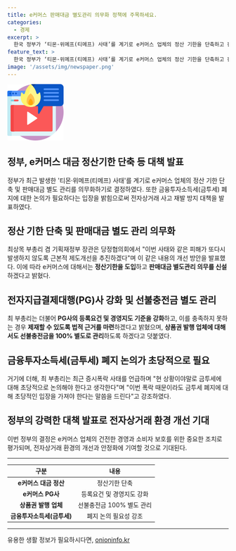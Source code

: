 ```yaml
---
title: e커머스 판매대금 별도관리 의무화 정책에 주목하세요.
categories:
  - 경제
excerpt: >
  한국 정부가 ‘티몬·위메프(티메프) 사태’를 계기로 e커머스 업체의 정산 기한을 단축하고 판매대금 별도 관리를 의무화하며 전자상거래 사고를 방지하겠다고 발표했다. 또한, 금융투자소득세(금투세) 폐지에 대한 논의가 이뤄져야 한다는 주장이 제기되었다. 최상목 부총리는 이에 대해 e커머스 업체와 상품권 발행 업체에 대한 강화된 규제를 발표했으며, 한동훈 국민의힘 대표는 증시폭락을 계기로 금투세 폐지에 대한 논의를 촉구했다.
feature_text: >
  한국 정부가 ‘티몬·위메프(티메프) 사태’를 계기로 e커머스 업체의 정산 기한을 단축하고 판매대금 별도 관리를 의무화하며 전자상거래 사고를 방지하겠다고 발표했다. 또한, 금융투자소득세(금투세) 폐지에 대한 논의가 이뤄져야 한다는 주장이 제기되었다. 최상목 부총리는 이에 대해 e커머스 업체와 상품권 발행 업체에 대한 강화된 규제를 발표했으며, 한동훈 국민의힘 대표는 증시폭락을 계기로 금투세 폐지에 대한 논의를 촉구했다.
image: '/assets/img/newspaper.png'
---
```


<p><img src="/assets/img/news.png" alt="rentncar 속보" /></p>

<h2>정부, e커머스 대금 정산기한 단축 등 대책 발표</h2>

<p data-ke-size="size16">정부가 최근 발생한 '티몬·위메프(티메프) 사태'를 계기로 e커머스 업체의 정산 기한 단축 및 판매대금 별도 관리를 의무화하기로 결정하였다. 또한 금융투자소득세(금투세) 폐지에 대한 논의가 필요하다는 입장을 밝힘으로써 전자상거래 사고 재발 방지 대책을 발표하였다.</p>

<h2>정산 기한 단축 및 판매대금 별도 관리 의무화</h2>

<p data-ke-size="size16">최상목 부총리 겸 기획재정부 장관은 당정협의회에서 "이번 사태와 같은 피해가 또다시 발생하지 않도록 근본적 제도개선을 추진하겠다"며 이 같은 내용의 개선 방안을 발표했다. 이에 따라 e커머스에 대해서는 <b>정산기한을 도입</b>하고 <b>판매대금 별도관리 의무를 신설</b>하겠다고 밝혔다.</p>

<h2>전자지급결제대행(PG)사 강화 및 선불충전금 별도 관리</h2>

<p data-ke-size="size16">최 부총리는 더불어 <b>PG사의 등록요건 및 경영지도 기준을 강화</b>하고, 이를 충족하지 못하는 경우 <b>제재할 수 있도록 법적 근거를 마련</b>하겠다고 밝혔으며, <b>상품권 발행 업체에 대해서도 선불충전금을 100% 별도로 관리</b>하도록 하겠다고 덧붙였다.</p>

<h2>금융투자소득세(금투세) 폐지 논의가 초당적으로 필요</h2>

<p data-ke-size="size16">거기에 더해, 최 부총리는 최근 증시폭락 사태를 언급하며 "현 상황이야말로 금투세에 대해 초당적으로 논의해야 한다고 생각한다"며 "이번 폭락 때문이라도 금투세 폐지에 대해 초당적인 입장을 가져야 한다는 말씀을 드린다"고 강조하였다.</p>

<h2>정부의 강력한 대책 발표로 전자상거래 환경 개선 기대</h2>

<p data-ke-size="size16">이번 정부의 결정은 e커머스 업체의 건전한 경영과 소비자 보호를 위한 중요한 조치로 평가되며, 전자상거래 환경의 개선과 안정화에 기여할 것으로 기대된다.</p>

<hr>

<table>
  <thead>
    <tr>
      <th style="text-align: center;">구분</th>
      <th style="text-align: center;">내용</th>
    </tr>
  </thead>
  <tbody>
    <tr>
      <td style="text-align: center;"><b>e커머스 대금 정산</b></td>
      <td style="text-align: center;">정산기한 단축</td>
    </tr>
    <tr>
      <td style="text-align: center;"><b>e커머스 PG사</b></td>
      <td style="text-align: center;">등록요건 및 경영지도 강화</td>
    </tr>
    <tr>
      <td style="text-align: center;"><b>상품권 발행 업체</b></td>
      <td style="text-align: center;">선불충전금 100% 별도 관리</td>
    </tr>
    <tr>
      <td style="text-align: center;"><b>금융투자소득세(금투세)</b></td>
      <td style="text-align: center;">폐지 논의 필요성 강조</td>
    </tr>
  </tbody>
</table>

<hr>
유용한 생활 정보가 필요하시다면, <a href="https://onioninfo.kr" rel="dofollow">onioninfo.kr</a>


